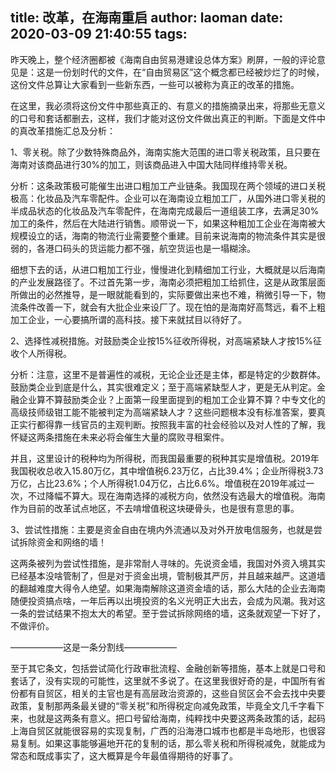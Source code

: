title: 改革，在海南重启
author: laoman
date: 2020-03-09 21:40:55
tags:
---
昨天晚上，整个经济圈都被《海南自由贸易港建设总体方案》刷屏，一般的评论意见是：这是一份划时代的文件，在“自由贸易区”这个概念都已经被炒烂了的时候，这份文件总算让大家看到一些新东西，一些可以被称为真正的改革的措施。



在这里，我必须将这份文件中那些真正的、有意义的措施摘录出来，将那些无意义的口号和套话都删去，这样，我们才能对这份文件做出真正的判断。下面是文件中的真改革措施汇总及分析：



1、零关税。除了少数特殊商品外，海南实施大范围的进口零关税政策，且只要在海南对该商品进行30%的加工，则该商品进入中国大陆同样维持零关税。



分析：这条政策极可能催生出进口粗加工产业链条。我国现在两个领域的进口关税极高：化妆品及汽车零配件。企业可以在海南设立粗加工厂，从国外进口零关税的半成品状态的化妆品及汽车零配件，在海南完成最后一道组装工序，去满足30%加工的条件，然后在大陆进行销售。顺带说一下，如果这种粗加工企业在海南被大规模设立的话，海南的物流行业需要整个重建。目前来说海南的物流条件其实是很弱的，各港口码头的货运能力都不强，航空货运也是一塌糊涂。



细想下去的话，从进口粗加工行业，慢慢进化到精细加工行业，大概就是以后海南的产业发展路径了。不过首先第一步，海南必须把粗加工给抓住，这是从政策层面所做出的必然推导，是一眼就能看到的，实际要做出来也不难，稍微引导一下，物流条件改善一下，就会有大批企业来设厂了。现在怕的是海南好高骛远，看不上粗加工企业，一心要搞所谓的高科技。接下来就拭目以待好了。





2、选择性减税措施。对鼓励类企业按15%征收所得税，对高端紧缺人才按15%征收个人所得税。



分析：注意，这里不是普遍性的减税，无论企业还是主体，都是特定的少数群体。鼓励类企业到底是什么，其实很难定义；至于高端紧缺型人才，更是无从判定。金融企业算不算鼓励类企业？上面第一段里面提到的粗加工企业算不算？中专文化的高级技师级钳工能不能被判定为高端紧缺人才？这些问题根本没有标准答案，要真正实行都得靠一线官员的主观判断。按照我丰富的社会经验以及对人性的了解，我怀疑这两条措施在未来必将会催生大量的腐败寻租案件。



并且，这里设计的税种均为所得税，而我国最重要的税种其实是增值税。2019年我国税收总收入15.80万亿，其中增值税6.23万亿，占比39.4%；企业所得税3.73万亿，占比23.6%；个人所得税1.04万亿，占比6.6%。增值税在2019年减过一次，不过降幅不算大。现在海南选择的减税方向，依然没有选最大的增值税。海南作为目前的改革试点地区，不去啃增值税这块硬骨头，也是很有意思的事。





3、尝试性措施：主要是资金自由在境内外流通以及对外开放电信服务，也就是尝试拆除资金和网络的墙！



这两条被列为尝试性措施，是非常耐人寻味的。先说资金墙，我国对外资入境其实已经基本没啥管制了，但是对于资金出境，管制极其严厉，并且越来越严。这道墙的翻越难度大得令人绝望。如果海南解除这道资金墙的话，那么大陆的企业去海南随便投资搞点啥，一年后再以出境投资的名义光明正大出去，会成为风潮。我对这一条的尝试结果不抱太大的希望。至于尝试拆除网络的墙，这条就观望一下好了，不做评价。





——————这是一条分割线——————



至于其它条文，包括尝试简化行政审批流程、金融创新等措施，基本上就是口号和套话了，没有实现的可能性，这里就不多说了。在这里我很好奇的是，中国所有省份都有自贸区，相关的主官也是有高层政治资源的，这些自贸区会不会去找中央要政策，复制那两条最关键的“零关税”和所得税定向减免政策，毕竟全文几千字看下来，也就是这两条有意义。把口号留给海南，纯粹找中央要这两条政策的话，起码上海自贸区就能很容易的实现复制，广西的沿海港口城市也都是半岛地形，也很容易复制。如果这事能够遍地开花的复制的话，那么零关税和所得税减免，就能成为常态和既成事实了，这大概算是今年最值得期待的好事了。
